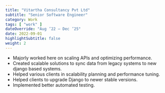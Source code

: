 ```yaml
---
title: "Vitartha Consultancy Pvt Ltd"
subtitle: "Senior Software Engineer"
category: Work
tags: [ "work" ]
dateOverride: "Aug ’22 – Dec ’25"
date: 2022-09-01
highlightSubtitle: false
weight: 2
---
```


- Majorly worked here on scaling APIs and optimizing performance.
- Created scalable solutions to sync data from legacy systems to new django based systems.
- Helped various clients in scalability planning and performance tuning.
- Helped clients to upgrade Django to newer stable versions.
- Implemented better automated testing.
